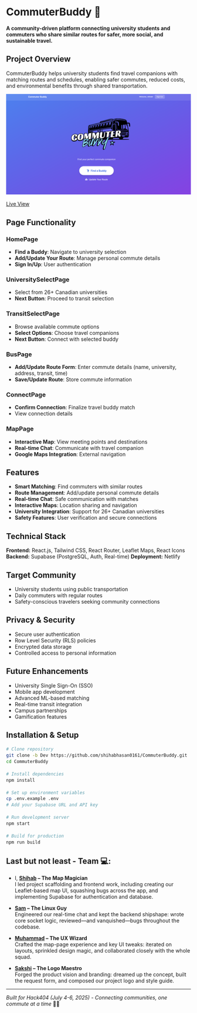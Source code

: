 # CommuterBuddy 🚌

**A community-driven platform connecting university students and commuters who share similar routes for safer, more social, and sustainable travel.**

## Project Overview

CommuterBuddy helps university students find travel companions with matching routes and schedules, enabling safer commutes, reduced costs, and environmental benefits through shared transportation.

![alt](/public/hp.png)

[Live View](https://commuterbuddy.netlify.app/)

## Page Functionality

### HomePage
- **Find a Buddy**: Navigate to university selection
- **Add/Update Your Route**: Manage personal commute details
- **Sign In/Up**: User authentication

### UniversitySelectPage
- Select from 26+ Canadian universities
- **Next Button**: Proceed to transit selection

### TransitSelectPage
- Browse available commute options
- **Select Options**: Choose travel companions
- **Next Button**: Connect with selected buddy

### BusPage
- **Add/Update Route Form**: Enter commute details (name, university, address, transit, time)
- **Save/Update Route**: Store commute information

### ConnectPage
- **Confirm Connection**: Finalize travel buddy match
- View connection details

### MapPage
- **Interactive Map**: View meeting points and destinations
- **Real-time Chat**: Communicate with travel companion
- **Google Maps Integration**: External navigation

## Features

- **Smart Matching**: Find commuters with similar routes
- **Route Management**: Add/update personal commute details
- **Real-time Chat**: Safe communication with matches
- **Interactive Maps**: Location sharing and navigation
- **University Integration**: Support for 26+ Canadian universities
- **Safety Features**: User verification and secure connections

## Technical Stack

**Frontend:** React.js, Tailwind CSS, React Router, Leaflet Maps, React Icons
**Backend:** Supabase (PostgreSQL, Auth, Real-time)
**Deployment:** Netlify

## Target Community

- University students using public transportation
- Daily commuters with regular routes
- Safety-conscious travelers seeking community connections

## Privacy & Security

- Secure user authentication
- Row Level Security (RLS) policies
- Encrypted data storage
- Controlled access to personal information

## Future Enhancements

- University Single Sign-On (SSO)
- Mobile app development
- Advanced ML-based matching
- Real-time transit integration
- Campus partnerships
- Gamification features

## Installation & Setup

```bash
# Clone repository
git clone -b Dev https://github.com/shihabhasan0161/CommuterBuddy.git
cd CommuterBuddy

# Install dependencies
npm install

# Set up environment variables
cp .env.example .env
# Add your Supabase URL and API key

# Run development server
npm start

# Build for production
npm run build
```

## Last but not least - Team 💻:

- I, **[Shihab](https://github.com/shihabhasan0161) – The Map Magician**  
  I led project scaffolding and frontend work, including creating our Leaflet-based map UI, squashing bugs across the app, and implementing Supabase for authentication and database.

- **[Sam](https://github.com/FadedBronze) – The Linux Guy**  
  Engineered our real-time chat and kept the backend shipshape: wrote core socket logic, reviewed—and vanquished—bugs throughout the codebase.

- **[Muhammad](https://github.com/mfsohail12) – The UX Wizard**  
  Crafted the map-page experience and key UI tweaks: iterated on layouts, sprinkled design magic, and collaborated closely with the whole squad.

- **[Sakshi](https://github.com/sakshixgoel) – The Logo Maestro**  
  Forged the product vision and branding: dreamed up the concept, built the request form, and composed our project logo and style guide.

---

*Built for Hack404 (July 4-6, 2025) - Connecting communities, one commute at a time* 🚌✨
